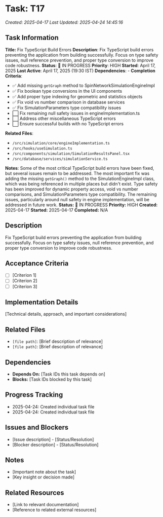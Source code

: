# Task: T17
*Created: 2025-04-17*
*Last Updated: 2025-04-24 14:45:16*

## Task Information
**Title:** Fix TypeScript Build Errors
**Description**: Fix TypeScript build errors preventing the application from building successfully. Focus on type safety issues, null reference prevention, and proper type conversion to improve code robustness.
**Status**: 🔄 IN PROGRESS
**Priority**: HIGH
**Started**: April 17, 2025
**Last Active**: April 17, 2025 (19:30 IST)
**Dependencies**: -
**Completion Criteria**:
- ✅ Add missing `getGraph` method to SpinNetworkSimulationEngineImpl
- ✅ Fix boolean type conversions in the UI components
- ✅ Add proper type indexing for geometric and statistics objects
- ✅ Fix void vs number comparison in database services
- ✅ Fix SimulationParameters type compatibility issues
- ⬜ Fix remaining null safety issues in engineImplementation.ts
- ⬜ Address other miscellaneous TypeScript errors
- ⬜ Ensure successful builds with no TypeScript errors

**Related Files**:
- `/src/simulation/core/engineImplementation.ts`
- `/src/hooks/useSimulation.ts`
- `/src/components/simulation/SimulationResultsPanel.tsx`
- `/src/database/services/simulationService.ts`

**Notes**:
Some of the most critical TypeScript build errors have been fixed, but several issues remain to be addressed. The most important fix was adding the missing `getGraph()` method to the SimulationEngineImpl class, which was being referenced in multiple places but didn't exist. Type safety has been improved for dynamic property access, void vs number comparisons, and SimulationParameters type compatibility. The remaining issues, particularly around null safety in engine implementation, will be addressed in future work.
**Status:** 🔄 IN PROGRESS
**Priority:** HIGH
**Created:** 2025-04-17
**Started:** 2025-04-17
**Completed:** N/A

## Description
Fix TypeScript build errors preventing the application from building successfully. Focus on type safety issues, null reference prevention, and proper type conversion to improve code robustness.

## Acceptance Criteria
- [ ] [Criterion 1]
- [ ] [Criterion 2]
- [ ] [Criterion 3]

## Implementation Details
[Technical details, approach, and important considerations]

## Related Files
- `[file path]`: [Brief description of relevance]
- `[file path]`: [Brief description of relevance]

## Dependencies
- **Depends On:** [Task IDs this task depends on]
- **Blocks:** [Task IDs blocked by this task]

## Progress Tracking
- 2025-04-24: Created individual task file
- 2025-04-24: Created individual task file

## Issues and Blockers
- [Issue description] - [Status/Resolution]
- [Blocker description] - [Status/Resolution]

## Notes
- [Important note about the task]
- [Key insight or decision made]

## Related Resources
- [Link to relevant documentation]
- [Reference to related external resources]